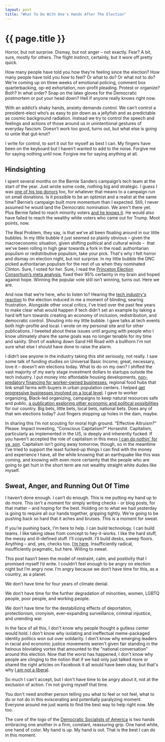 ```yaml
---
layout: post
title: "What To Do With One's Hands After The Election"
---
```


# {{ page.title }}

Horror, but not surprise. Dismay, but not anger – not exactly. Fear? A bit, sure, mostly for others. The flight instinct, certainly, but it wore off pretty quick.

How many people have told you how they’re feeling since the election? How many people have told you _how_ to feel? Or what to do? Or what not to do? We're coming up on three weeks of emotional policing, comment box quarterbacking, op-ed exhortation, non-profit pleading. Protest or organize? Both? In what order? Snap on the latex gloves for the Democratic postmortem or put your head down? Hell if anyone really knows right now.

With an addict’s shaky hands, anxiety demands control. We can’t control a president-elect who’s as easy to pin down as a jellyfish and as predictable as cosmic background radiation. Instead we try to control the speech and feelings and actions of those around us in unintentional gestures of everyday fascism. Doesn’t work too good, turns out, but what else is going to untie that gut-knot?

I write for control, to sort it out for myself as best I can. My fingers have been on the keyboard but I haven’t wanted to add to the noise. Forgive me for saying nothing until now. Forgive me for saying anything at all.

## Hindsighting

I spent several months on the Bernie Sanders campaign’s tech team at the start of the year. Just wrote some code, nothing big and strategic. I guess I was [one of his top donors](http://www.thedailybeast.com/articles/2015/10/13/bernie-sanders-biggest-donors.html) too, for whatever that means to a campaign run on small donations. Is it possible to be an optimist and a realist at the same time? Bernie’s campaign built more momentum than I expected. Still, I never assumed he would land the Democratic nomination. We aren't there yet. Plus Bernie failed to reach minority voters [and he knows it](https://www.thenation.com/article/bernie-sanders-thenation-interview/). He would also have failed to reach the wealthy white voters who came out for Trump. Moot points, now.

The Real Problem, they say, is that we’ve all been floating around in our little bubbles. In my little bubble it just seemed so plainly obvious – given the macroeconomic situation, given shifting political and cultural winds –  that we've been rolling in high gear towards a fork in the road: authoritarian populism or redistributive populism, take your pick. That's why I felt horror and dismay on election night, but not surprise. In my little bubble the DNC picked authoritarian populism for the rest of us when they nominated Clinton. Sure, I voted for her. Sure, I read the [Princeton Election Consortium’s meta analysis](http://election.princeton.edu/2016/11/06/is-99-a-reasonable-probability/), fixed their 95% certainty in my brain and hoped against hope. Winning the popular vote still isn’t winning, turns out. Here we are.

And now that we’re here, who to listen to? Hearing the [tech industry's reaction](http://nytimes.com/2016/11/10/technology/trump-election-silicon-valley-reels.html?_r=0&referer=) to the election induced in me a moment of blinding, searing frustration. Alongside other vocal critics, I've tried over the past few years to make clear what would happen if tech didn't set an example by taking a hard left turn towards creating an economy of inclusion, redistribution, and democratic control. Shouting into my little bubble. I gave talks at tech events both high-profile and local. I wrote on my personal site and for other publications. I tweeted about these issues until arguing with people who I know ultimately share the same goals was no longer tenable for my time and sanity. Short of walking down Sand Hill Road with a bullhorn I'm not sure what else I should have done to raise the alarm.

I didn’t see anyone in the industry taking this shit seriously, not really. I saw some talk of funding studies on Universal Basic Income; great, necessary, love it – doesn’t win elections today. What to do on my own? I shifted the vast majority of my early stage investment dollars to startups outside the tech industry. I put money into affordable housing developments, [non-predatory financing for worker-owned businesses](https://al3x.net/2015/06/02/investing-in-the-working-world.html), regional food hubs that link small farms with buyers in urban population centers. I helped [get progressive businesses involved on a local level](https://medium.com/@hellopicoc). I gave to worker organizing, Black-led organizing, campaigns to keep natural resources safe and public, [a publication exploring other economic and political possibilities](https://al3x.net/2015/03/03/jacobin.html) for our country. Big bets, little bets, local bets, national bets. Does any of that win elections today? Just fingers stopping up holes in the dam, maybe.

In sharing this I’m not scouting for moral high ground. "Effective Altruism?" Please. Impact investing, “Conscious Capitalism?” Horseshit. Capitalism, particularly as implemented in the US, is deeply and inherently fucked. If you haven't accepted the role of capitalism in this mess [I can do nothin' for ya, son](https://www.youtube.com/watch?v=72Yh67e9lRo). Capitalism isn’t going away tomorrow, though, so in the meantime I’ve tried to support the least fucked-up things I can find with the money and experience I have, all the while knowing that an earthquake like this was coming, and knowing with even more certainty that the people who are going to get hurt in the short term are not wealthy straight white dudes like myself.

## Sweat, Anger, and Running Out Of Time

I haven’t done enough. I can’t do enough. This is me putting my hand up to do more. This isn’t a moment for simply writing checks - or blog posts, for that matter – and hoping for the best. Holding on to what we had yesterday is going to require all our hands together, gripping tightly. We're going to be pushing back so hard that it aches and bruises. This is a moment for sweat.

If you’re pushing back, I’m here to help. I can build technology. I can build teams. I like taking ideas from concept to hey-it-works. I like the hard stuff, the messy and ill-defined stuff. I’ll copyedit. I’ll build desks, sweep floors. Anything – and, yes, checks too. [I’m here](https://al3x.net/about.html). Insufficiently radical, insufficiently pragmatic, but here. Willing to sweat.

This post hasn’t been the model of restraint, calm, and positivity that I promised myself I’d write. I couldn’t feel enough to be angry on election night but I’m angry now. I’m angry because we don’t have time for this, as a country, as a planet.

We don’t have time for four years of climate denial.

We don’t have time for the further degradation of minorities, women, LGBTQ people, poor people, and working people.

We don’t have time for the destabilizing effects of deportation, protectionism, cronyism, ever-expanding surveillance, criminal injustice, and unending war. 

In the face of all this, I don't know why people thought a gutless center would hold. I don't know why isolating and ineffectual meme-packaged identity politics won out over solidarity. I don't know why emerging leaders in racial and economic justice movements weren't given fair standing in the heinous bloviating vortex that amounted to the "national conversation" around this election. Now that the worst has happened, I don't know why people are clinging to the notion that if we had only just talked more or shared the right articles on Facebook it all would have been okay, but that's why [I am not a liberal](https://www.jacobinmag.com/2014/07/why-im-not-a-liberal/).

So much I can't accept, but I don't have time to be angry about it, not at the exclusion of action. I'm not giving myself that time.

You don't need another person telling you what to feel or not feel, what to do or not do in this eviscerating and potentially paralyzing moment. Everyone around me just wants to find the best way to help right now. Me too.

The core of the logo of the [Democratic Socialists of America](http://www.dsausa.org) is two hands embracing one another in a firm, constant, reassuring grip. One hand white, one hand of color. My hand is up. My hand is out. That is the best I can do in this moment.
